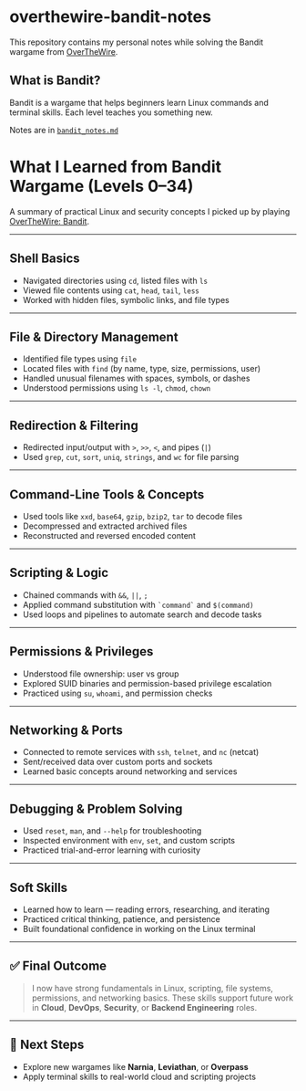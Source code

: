 # overthewire-bandit-notes

This repository contains my personal notes while solving the Bandit wargame from [OverTheWire](https://overthewire.org/wargames/bandit/).

##  What is Bandit?

Bandit is a wargame that helps beginners learn Linux commands and terminal skills. Each level teaches you something new.

Notes are in [`bandit_notes.md`](./bandit_notes.md)

# What I Learned from Bandit Wargame (Levels 0–34)

A summary of practical Linux and security concepts I picked up by playing [OverTheWire: Bandit](https://overthewire.org/wargames/bandit/).

---

## Shell Basics
- Navigated directories using `cd`, listed files with `ls`
- Viewed file contents using `cat`, `head`, `tail`, `less`
- Worked with hidden files, symbolic links, and file types

---

## File & Directory Management
- Identified file types using `file`
- Located files with `find` (by name, type, size, permissions, user)
- Handled unusual filenames with spaces, symbols, or dashes
- Understood permissions using `ls -l`, `chmod`, `chown`

---

## Redirection & Filtering
- Redirected input/output with `>`, `>>`, `<`, and pipes (`|`)
- Used `grep`, `cut`, `sort`, `uniq`, `strings`, and `wc` for file parsing

---

## Command-Line Tools & Concepts
- Used tools like `xxd`, `base64`, `gzip`, `bzip2`, `tar` to decode files
- Decompressed and extracted archived files
- Reconstructed and reversed encoded content

---

## Scripting & Logic
- Chained commands with `&&`, `||`, `;`
- Applied command substitution with `` `command` `` and `$(command)`
- Used loops and pipelines to automate search and decode tasks

---

## Permissions & Privileges
- Understood file ownership: user vs group
- Explored SUID binaries and permission-based privilege escalation
- Practiced using `su`, `whoami`, and permission checks

---

## Networking & Ports
- Connected to remote services with `ssh`, `telnet`, and `nc` (netcat)
- Sent/received data over custom ports and sockets
- Learned basic concepts around networking and services

---

## Debugging & Problem Solving
- Used `reset`, `man`, and `--help` for troubleshooting
- Inspected environment with `env`, `set`, and custom scripts
- Practiced trial-and-error learning with curiosity

---

## Soft Skills
- Learned how to learn — reading errors, researching, and iterating
- Practiced critical thinking, patience, and persistence
- Built foundational confidence in working on the Linux terminal

---

## ✅ Final Outcome
> I now have strong fundamentals in Linux, scripting, file systems, permissions, and networking basics. These skills support future work in **Cloud**, **DevOps**, **Security**, or **Backend Engineering** roles.

---

## 🚀 Next Steps
- Explore new wargames like **Narnia**, **Leviathan**, or **Overpass**
- Apply terminal skills to real-world cloud and scripting projects
